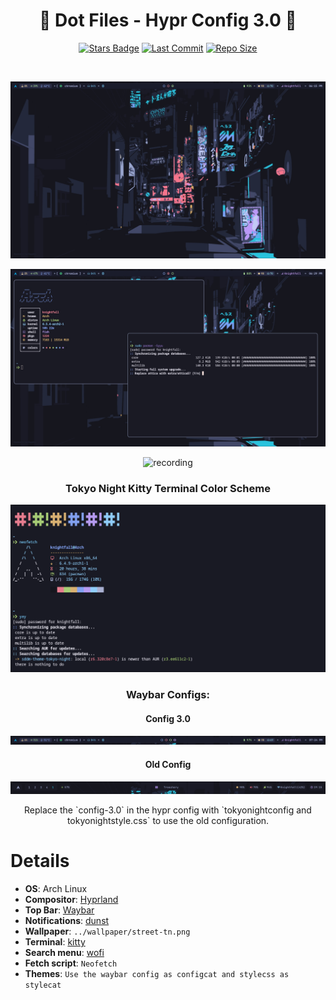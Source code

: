 <!-- # By knightfall01 on Github as a part of https://github.com/Knightfall01/Hyprland-config -->


<div align="center">

# 💠 Dot Files - Hypr Config 3.0 💠

[![Stars Badge](https://img.shields.io/github/stars/knightfall01/Hyprland-i3.svg?style=for-the-badge&color=82a1f1)](https://github.com/knightfall01/Hyprland-i3/stargazers) [![Last Commit](https://img.shields.io/github/last-commit/knightfall01/Hyprland-i3.svg?style=for-the-badge&color=b69bf1)](https://github.com/knightfall01/Hyprland-i3/commits/main) [![Repo Size](https://img.shields.io/github/repo-size/knightfall01/Hyprland-i3.svg?style=for-the-badge&color=90cdfa)](https://github.com/knightfall01/Hyprland-i3) 




<br/>

![image](./assets/swappy-20231001_181737.png)
<br>

![image](./assets/swappy-20231001_182925.png)
<br>

![recording](https://github.com/Knightfall01/Hyprland-i3/assets/107239398/776c7548-353e-4cf0-b7f5-2ee29336bdf5)
<br>

### Tokyo Night Kitty Terminal Color Scheme

![image](./assets/kitty-tokyonight.png)

### Waybar Configs:

#### Config 3.0

![image](./assets/swappy-20231001_192442.png)
<br>

#### Old Config

![image](./assets/swappy-20231001_191552.png)
<br>


<p> Replace the `config-3.0` in the hypr config with `tokyonightconfig and tokyonightstyle.css` to use the old configuration. <p>

</div>

# Details
- **OS**: Arch Linux
- **Compositor**: [Hyprland](https://github.com/hyprwm/Hyprland)
- **Top Bar**: [Waybar](https://github.com/Alexays/Waybar/)
- **Notifications**: [dunst](https://github.com/dunst-project/dunst)
- **Wallpaper**: `../wallpaper/street-tn.png`
- **Terminal**: [kitty](https://github.com/kovidgoyal/kitty)
- **Search menu**: [wofi](https://github.com/uncomfyhalomacro/wofi)
- **Fetch script**: `Neofetch`
- **Themes**: `Use the waybar config as configcat and stylecss as stylecat`

